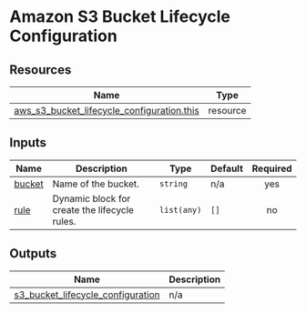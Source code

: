 # Amazon S3 Bucket Lifecycle Configuration

## Resources

| Name                                                                                                                                                        | Type     |
| ----------------------------------------------------------------------------------------------------------------------------------------------------------- | -------- |
| [aws_s3_bucket_lifecycle_configuration.this](https://registry.terraform.io/providers/hashicorp/aws/latest/docs/resources/s3_bucket_lifecycle_configuration) | resource |

## Inputs

| Name                                                | Description                                   | Type        | Default | Required |
| --------------------------------------------------- | --------------------------------------------- | ----------- | ------- | :------: |
| <a name="input_bucket"></a> [bucket](#input_bucket) | Name of the bucket.                           | `string`    | n/a     |   yes    |
| <a name="input_rule"></a> [rule](#input_rule)       | Dynamic block for create the lifecycle rules. | `list(any)` | `[]`    |    no    |

## Outputs

| Name                                                                                                                                   | Description                                        |
| -------------------------------------------------------------------------------------------------------------------------------------- | -------------------------------------------------- |
| <a name="output_s3_bucket_lifecycle_configuration"></a> [s3_bucket_lifecycle_configuration](#output_s3_bucket_lifecycle_configuration) | n/a |
